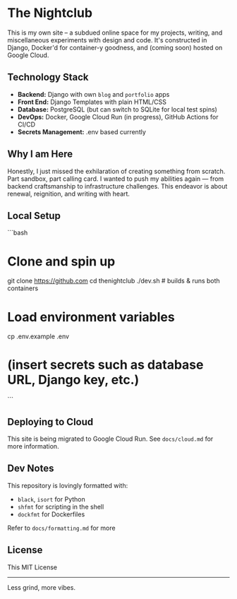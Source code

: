 # The Nightclub

This is my own site – a subdued online space for my projects, writing, and miscellaneous experiments with design and code. It's constructed in Django, Docker'd for container-y goodness, and (coming soon) hosted on Google Cloud.

## Technology Stack

- **Backend:** Django with own `blog` and `portfolio` apps  
- **Front End:** Django Templates with plain HTML/CSS  
- **Database:** PostgreSQL (but can switch to SQLite for local test spins)  
- **DevOps:** Docker, Google Cloud Run (in progress), GitHub Actions for CI/CD  
- **Secrets Management:** .env based currently  

## Why I am Here

Honestly, I just missed the exhilaration of creating something from scratch. Part sandbox, part calling card. I wanted to push my abilities again — from backend craftsmanship to infrastructure challenges. This endeavor is about renewal, reignition, and writing with heart.

## Local Setup

\`\`\`bash
# Clone and spin up
git clone https://github.com
cd thenightclub
./dev.sh # builds & runs both containers

# Load environment variables
cp .env.example .env
# (insert secrets such as database URL, Django key, etc.)
\`\`\`

## Deploying to Cloud

This site is being migrated to Google Cloud Run. See `docs/cloud.md` for more information.

## Dev Notes

This repository is lovingly formatted with:
- `black`, `isort` for Python
- `shfmt` for scripting in the shell
- `dockfmt` for Dockerfiles

Refer to `docs/formatting.md` for more

## License

This MIT License

---

Less grind, more vibes.
